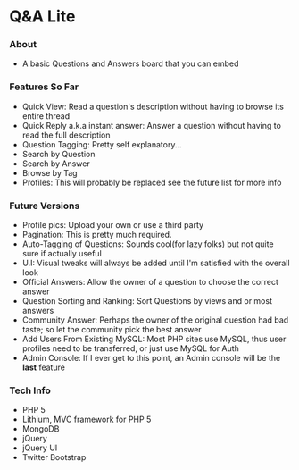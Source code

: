 Q&A Lite
========

### About

- A basic Questions and Answers board that you can embed

### Features So Far

- Quick View: Read a question's description without having to browse its entire thread
- Quick Reply a.k.a instant answer: Answer a question without having to read the full description
- Question Tagging: Pretty self explanatory...
- Search by Question
- Search by Answer
- Browse by Tag
- Profiles: This will probably be replaced see the future list for more info

### Future Versions

- Profile pics: Upload your own or use a third party
- Pagination: This is pretty much required.
- Auto-Tagging of Questions: Sounds cool(for lazy folks) but not quite sure if actually useful
- U.I: Visual tweaks will always be added until I'm satisfied with the overall look
- Official Answers: Allow the owner of a question to choose the correct answer
- Question Sorting and Ranking: Sort Questions by views and or most answers
- Community Answer: Perhaps the owner of the original question had bad taste; so let the community pick the best answer
- Add Users From Existing MySQL: Most PHP sites use MySQL, thus user profiles need to be transferred, or just use MySQL for Auth
- Admin Console: If I ever get to this point, an Admin console will be the **last** feature

### Tech Info

- PHP 5
- Lithium, MVC framework for PHP 5
- MongoDB 
- jQuery
- jQuery UI
- Twitter Bootstrap 